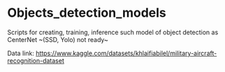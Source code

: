 # Objects_detection_models

Scripts for creating, training, inference such model of object detection as CenterNet ~(SSD, Yolo) not ready~ 


Data link: https://www.kaggle.com/datasets/khlaifiabilel/military-aircraft-recognition-dataset
